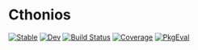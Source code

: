 # Cthonios

[![Stable](https://img.shields.io/badge/docs-stable-blue.svg)](https://cmhamel.github.io/Cthonios.jl/stable/)
[![Dev](https://img.shields.io/badge/docs-dev-blue.svg)](https://cmhamel.github.io/Cthonios.jl/dev/)
[![Build Status](https://github.com/cmhamel/Cthonios.jl/actions/workflows/CI.yml/badge.svg?branch=main)](https://github.com/cmhamel/Cthonios.jl/actions/workflows/CI.yml?query=branch%3Amain)
[![Coverage](https://codecov.io/gh/cmhamel/Cthonios.jl/branch/main/graph/badge.svg)](https://codecov.io/gh/cmhamel/Cthonios.jl)
[![PkgEval](https://JuliaCI.github.io/NanosoldierReports/pkgeval_badges/C/Cthonios.svg)](https://JuliaCI.github.io/NanosoldierReports/pkgeval_badges/C/Cthonios.html)
